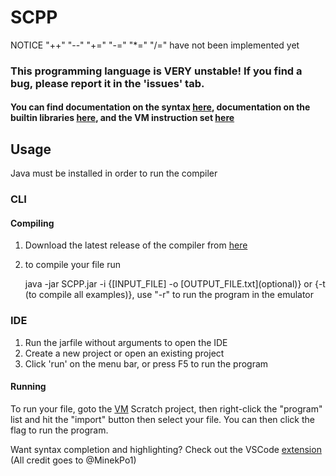 # SCPP

NOTICE "++" "--" "+=" "-=" "*=" "/=" have not been implemented yet

### This programming language is **VERY** unstable! If you find a bug, please report it in the 'issues' tab.
#### You can find documentation on the syntax [here](Syntax.md), documentation on the builtin libraries [here](Libraries.md), and the VM instruction set [here](SLVM%20Bytecode.md)

## Usage
Java must be installed in order to run the compiler
### CLI
#### Compiling 
1. Download the latest release of the compiler from [here](https://github.com/Its-Jakey/SCPP/releases)
2. to compile your file run

    java -jar SCPP.jar -i {[INPUT_FILE] -o [OUTPUT_FILE.txt]\(optional)} or {-t (to compile all examples)}, use "-r" to run the program in the emulator
### IDE
1. Run the jarfile without arguments to open the IDE
2. Create a new project or open an existing project
3. Click 'run' on the menu bar, or press F5 to run the program
#### Running
To run your file, goto the [VM](https://scratch.mit.edu/projects/697633215/editor/) Scratch project, then right-click the "program" list and hit the "import" button then select your file. You can then click the flag to run the program.

Want syntax completion and highlighting? Check out the VSCode [extension](https://marketplace.visualstudio.com/items?itemName=minekpo1.scpp-vscode) (All credit goes to @MinekPo1)
